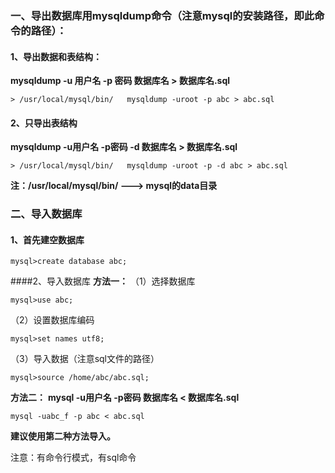 ###  一、导出数据库用mysqldump命令（注意mysql的安装路径，即此命令的路径）：
#### 1、导出数据和表结构：
**mysqldump -u 用户名 -p 密码 数据库名 > 数据库名.sql**
```
> /usr/local/mysql/bin/   mysqldump -uroot -p abc > abc.sql
```
#### 2、只导出表结构
**mysqldump -u用户名 -p密码 -d 数据库名 > 数据库名.sql**
```
> /usr/local/mysql/bin/   mysqldump -uroot -p -d abc > abc.sql
```
**注：/usr/local/mysql/bin/  --->  mysql的data目录**


### 二、导入数据库
#### 1、首先建空数据库
```
mysql>create database abc;
```
####2、导入数据库
**方法一：**
（1）选择数据库
```
mysql>use abc;
```
（2）设置数据库编码
```
mysql>set names utf8;
```
（3）导入数据（注意sql文件的路径）
```
mysql>source /home/abc/abc.sql;
```
**方法二：**
**mysql -u用户名 -p密码 数据库名 < 数据库名.sql**
```
mysql -uabc_f -p abc < abc.sql
```
**建议使用第二种方法导入。**

注意：有命令行模式，有sql命令
